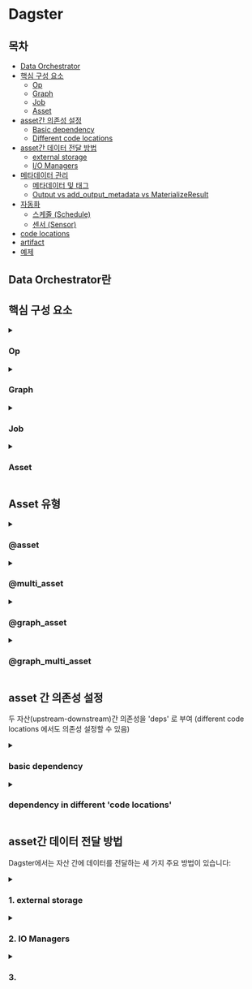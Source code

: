 
# Dagster 

## 목차
- [Data Orchestrator](#data-orchestrator)
- [핵심 구성 요소](#핵심-구성-요소)
  - [Op](#op)
  - [Graph](#graph)
  - [Job](#job)
  - [Asset](#asset)
- [asset간 의존성 설정](#다른-asset에-dependency-주입-방법)
  - [Basic dependency](#basic-dependency)
  - [Different code locations](#different-code-locations)
- [asset간 데이터 전달 방법](#자산-간-데이터-전달-방법)
  - [external storage](#external-storage)
  - [I/O Managers](#I/O-Managers)
- [메타데이터 관리](#메타데이터-관리)
  - [메타데이터 및 태그](#메타데이터-및-태그)
  - [Output vs add_output_metadata vs MaterializeResult](#output-vs-add_output_metadata-vs-materializeresult)
- [자동화](#자동화)
  - [스케줄 (Schedule)](#스케줄-schedule)
  - [센서 (Sensor)](#센서-sensor)
- [code locations](#code-locations)
- [artifact](#아티팩트-관리)
- [예제](#예제)




## Data Orchestrator란


## 핵심 구성 요소

<details>
<summary><h3>Op</h3></summary>

- 단일 작업 단위(함수)
- 재사용 및 조합 가능, graph 내에서 연결하여 사용

**예제:**
```python
@dg.op
def extract_data():
    return {"data": [1, 2, 3, 4, 5]}

@dg.op
def transform_data(data):
    return {"transformed_data": [x * 2 for x in data["data"]]}
```
</details>

<details>
<summary><h3>Graph</h3></summary>

- 여러 Op을 연결하여 데이터 흐름을 정의하는 파이프라인 구조

**예제:**
```python
@dg.graph
def etl_process():
    data = extract_data()
    transformed = transform_data(data)
    return transformed
```
</details>

<details>
<summary><h3>Job</h3></summary>

- 실행 가능한 단위로, Graph, Op 혹은 Asset 등으로 구성

**예제:**
```python
# Op 기반 Job
@dg.job
def my_etl_job():
    etl_process()

# 자산 기반 Job
asset_job = dg.define_asset_job(
    name="process_daily_data",
    selection=["daily_extract", "daily_transform", "daily_load"]
)
```
</details>

<details>
<summary><h3>Asset</h3></summary>

- 파이프라인 실행의 결과로 생성되는 데이터 객체(table, file, ml model,..)
- 데이터 중심, 명시적 의존성, 데이터 lineage 추적


**예제:**
```python
@dg.asset
def raw_data():
    return pd.read_csv("data.csv")

@dg.asset(deps=[raw_data])
def cleaned_data(raw_data):
    return raw_data.dropna()
```

케이크 제작 파이프라인에서의 자산 예시:
```python
@dg.asset(
    metadata={
        "description": "레시피 파일에서 재료 정보를 추출합니다.",
        "owner": "ingredients_team"
    },
    tags={"category": "input", "data_type": "json"}
)
def ingredients():
    """레시피 파일에서 재료 정보를 추출합니다."""
    # 구현 코드...
    return dg.MaterializeResult(metadata={...})
```
</details>

## Asset 유형

<details>
<summary><h3>@asset</h3></summary>

가장 기본적인 자산 정의 방법으로, 하나의 함수가 하나의 자산을 생성


**예제:**
```python
@dg.asset
def ingredients():
    # 레시피 정보 추출
    return ingredients_list
```
</details>

<details>
<summary><h3>@multi_asset</h3></summary>

하나의 함수에서 여러 자산을 생성


**예제:**
```python

```
</details>

<details>
<summary><h3>@graph_asset</h3></summary>

여러 Op을 조합하여 하나의 자산을 생성


**예제:**
```python

```
</details>

<details>
<summary><h3>@graph_multi_asset</h3></summary>

여러 Op을 조합하여 여러 자산을 생성 (`@graph_asset`과 `@multi_asset`의 기능 결합)


**예제:**
```python

```
</details>


## asset 간 의존성 설정

두 자산(upstream-downstream)간 의존성을 'deps' 로 부여
(different code locations 에서도 의존성 설정할 수 있음)

<details>
<summary><h3>basic dependency</h3></summary>

**예제**
```python
@dg.asset
def sugary_cereals() -> None:
    execute_query(
        "CREATE TABLE sugary_cereals AS SELECT * FROM cereals WHERE sugar_grams > 10"
    )


@dg.asset(deps=[sugary_cereals])
def shopping_list() -> None:
    execute_query("CREATE TABLE shopping_list AS SELECT * FROM sugary_cereals")
```
</details>

<details>
<summary><h3>dependency in different 'code locations'</h3></summary>

**예제**
```python
@dg.asset
def code_location_1_asset():
    with open("/tmp/data/code_location_1_asset.json", "w+") as f:
        json.dump(5, f)


defs = dg.Definitions(assets=[code_location_1_asset])
```
```python
@dg.asset(deps=["code_location_1_asset"])
def code_location_2_asset():
    with open("/tmp/data/code_location_1_asset.json") as f:
        x = json.load(f)

    with open("/tmp/data/code_location_2_asset.json", "w+") as f:
        json.dump(x + 6, f)
```
</details>

## asset간 데이터 전달 방법

Dagster에서는 자산 간에 데이터를 전달하는 세 가지 주요 방법이 있습니다:

<details>
<summary><h3>1. external storage</h3></summary>


**예제:**
```python

```
</details>

<details>
<summary><h3>2. IO Managers</h3></summary>


**예제:**
```python

```
</details>

<details>
<summary><h3>3. </h3></summary>


**예제:**
```python

```
</details>

